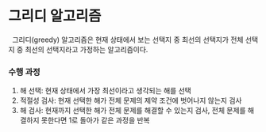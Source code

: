 # 그리디 알고리즘

&nbsp; 그리디(greedy) 알고리즘은 현재 상태에서 보는 선택지 중 최선의 선택지가 전체 선택지 중 최선의 선택지라고 가정하는 알고리즘이다.

### 수행 과정

1. 해 선택: 현재 상태에서 가장 최선이라고 생각되는 해를 선택
2. 적절성 검사: 현재 선택한 해가 전체 문제의 제약 조건에 벗어나지 않는지 검사
3. 해 검사: 현재까지 선택한 해가 전체 문제를 해결할 수 있는지 검사, 전체 문제를 해결하지 못한다면 1로 돌아가 같은 과정을 반복
